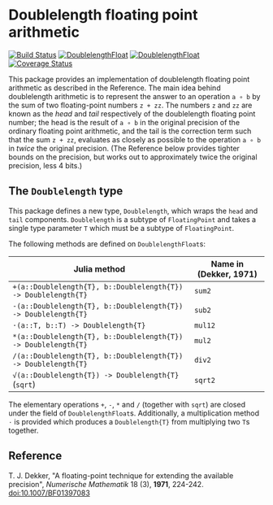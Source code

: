 # Doublelength floating point arithmetic

[![Build Status](https://travis-ci.org/jiahao/DoublelengthFloat.jl.svg?branch=master)](https://travis-ci.org/jiahao/DoublelengthFloat.jl)
[![DoublelengthFloat](http://pkg.julialang.org/badges/DoublelengthFloat_release.svg)](http://pkg.julialang.org/?pkg=DoublelengthFloat&ver=release)
[![DoublelengthFloat](http://pkg.julialang.org/badges/DoublelengthFloat_nightly.svg)](http://pkg.julialang.org/?pkg=DoublelengthFloat&ver=nightly)
[![Coverage Status](https://img.shields.io/coveralls/JuliaLang/DoublelengthFloat.jl.svg)](https://coveralls.io/r/jiahao/DoublelengthFloat.jl)

This package provides an implementation of doublelength floating point arithmetic as described in the Reference. The main idea behind doublelength arithmetic is to represent the answer to an operation `a ∘ b` by the sum of two floating-point numbers `z + zz`. The numbers `z` and `zz` are known as the _head_ and _tail_ respectively of the doublelength floating point number; the head is the result of `a ∘ b` in the original precision of the ordinary floating point arithmetic, and the tail is the correction term such that the sum `z + zz`, evaluates as closely as possible to the operation `a ∘ b` in _twice_ the original precision. (The Reference below provides tighter bounds on the precision, but works out to approximately twice the original precision, less 4 bits.)

## The `Doublelength` type

This package defines a new type, `Doublelength`, which wraps the `head` and `tail` components. `Doublelength` is a subtype of `FloatingPoint` and takes a single type parameter `T` which must be a subtype of `FloatingPoint`.

The following methods are defined on `DoublelengthFloat`s:

Julia method | Name in (Dekker, 1971)
-- | --
`+(a::Doublelength{T}, b::Doublelength{T}) -> Doublelength{T}` | `sum2`
`-(a::Doublelength{T}, b::Doublelength{T}) -> Doublelength{T}` | `sub2`
`⋅(a::T, b::T) -> Doublelength{T}` | `mul12`
`*(a::Doublelength{T}, b::Doublelength{T}) -> Doublelength{T}` | `mul2`
`/(a::Doublelength{T}, b::Doublelength{T}) -> Doublelength{T}` | `div2`
`√(a::Doublelength{T}) -> Doublelength{T}` (`sqrt`) | `sqrt2`

The elementary operations `+`, `-`, `*` and `/` (together with `sqrt`) are closed under the field of `DoublelengthFloat`s. Additionally, a multiplication method `⋅` is provided which produces a `Doublelength{T}` from multiplying two `T`s together.

## Reference

T. J. Dekker, "A floating-point technique for extending the available precision", _Numerische Mathematik_ 18 (3), **1971**, 224-242. [doi:10.1007/BF01397083](http://link.springer.com/article/10.1007%2FBF01397083)